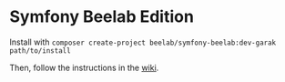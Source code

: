 # Symfony Beelab Edition

Install with `composer create-project beelab/symfony-beelab:dev-garak path/to/install`

Then, follow the instructions in the [wiki](https://github.com/Bee-Lab/symfony-beelab/wiki).
